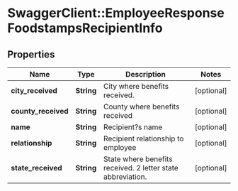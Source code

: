 # SwaggerClient::EmployeeResponseFoodstampsRecipientInfo

## Properties
Name | Type | Description | Notes
------------ | ------------- | ------------- | -------------
**city_received** | **String** | City where benefits received. | [optional] 
**county_received** | **String** | County where benefits received | [optional] 
**name** | **String** | Recipient?s name | [optional] 
**relationship** | **String** | Recipient relationship to employee | [optional] 
**state_received** | **String** | State where benefits received. 2 letter state abbreviation. | [optional] 


